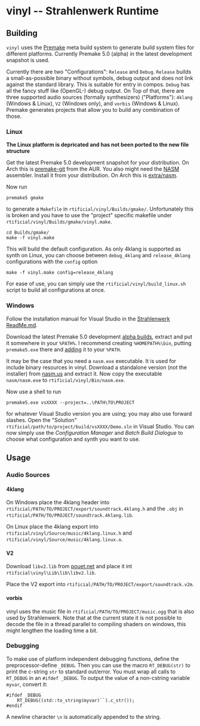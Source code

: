 # vinyl -- Strahlenwerk Runtime

## Building

`vinyl` uses the [Premake](https://premake.github.io) meta build system to generate build system files for different platforms. Currently Premake 5.0 (alpha) in the latest development snapshot is used.

Currently there are two "Configurations": `Release` and `Debug`. `Release` builds a small-as-possible binary without symbols, debug output and does not link against the standard library. This is suitable for entry in compos. `Debug` has all the fancy stuff like (OpenGL-) debug output. On Top of that, there are three supported audio sources (formally synthesizers) ("Platforms"): `4klang` (Windows & Linux), `V2` (Windows only), and `vorbis` (Windows & Linux). Premake generates projects that allow you to build any combination of those.

### Linux
**The Linux platform is depricated and has not been ported to the new file structure**

Get the latest Premake 5.0 development snapshot for your distribution. On Arch this is [premake-git](https://aur.archlinux.org/packages/premake-git/) from the AUR. You also might need the [NASM](http://nasm.us) assembler. Install it from your distribution. On Arch this is [extra/nasm](https://www.archlinux.org/packages/extra/x86_64/nasm/).

Now run

    premake5 gmake

to generate a `Makefile` in `rtificial/vinyl/Builds/gmake/`. Unfortunately this is broken and you have to use the "project" specific makefile under `rtificial/vinyl/Builds/gmake/vinyl.make`.

    cd Builds/gmake/
    make -f vinyl.make

This will build the default configuration. As only 4klang is supported as synth on Linux, you can choose between `debug_4klang` and `release_4klang` configurations with the `config` option

    make -f vinyl.make config=release_4klang

For ease of use, you can simply use the `rtificial/vinyl/build_linux.sh` script to build all configurations at once.


### Windows
Follow the installation manual for Visual Studio in the [Strahlenwerk ReadMe.md](../strahlenwerk/ReadMe.md).

Download the latest Premake 5.0 development [alpha builds](https://premake.github.io/download.html#v5), extract and put it somewhere in your `%PATH%`. I recommend creating `%HOMEPATH%\bin`, putting `premake5.exe` there and [adding](http://www.computerhope.com/issues/ch000549.htm) it to your `%PATH`.

It may be the case that you need a `nasm.exe` executable. It is used for include binary resources in vinyl. Download a standalone version (not the installer) from [nasm.us](http://nasm.us/) and extract it. Now copy the executable `nasm/nasm.exe` to `rtificial/vinyl/Bin/nasm.exe`.

Now use a shell to run

    premake5.exe vsXXXX --project=..\PATH\TO\PROJECT

for whatever Visual Studio version you are using; you may also use forward slashes. Open the "Solution" `rtificial/path/to/project/build/vsXXXX/Demo.sln` in Visual Studio. You can now simply use the *Configuration Manager* and *Batch Build Dialogue* to choose what configuration and synth you want to use. 


## Usage

### Audio Sources
#### 4klang
On Windows place the 4klang header into `rtificial/PATH/TO/PROJECT/export/soundtrack.4klang.h` and the `.obj` in `rtificial/PATH/TO/PROJECT/soundtrack.4klang.lib`.

On Linux place the 4klang export into `rtificial/vinyl/Source/music/4klang.linux.h` and `rtificial/vinyl/Source/music/4klang.linux.o`.

#### V2
Download `libv2.lib` from [pouet.net](http://www.pouet.net/prod.php?which=15073) and place it int `rtificial\vinyl\Lib\lib\libv2.lib`.

Place the V2 export into `rtificial/PATH/TO/PROJECT/export/soundtrack.v2m`.

#### vorbis
vinyl uses the music file in `rtificial/PATH/TO/PROJECT/music.ogg` that is also used by Strahlenwerk. Note that at the current state it is not possible to decode the file in a thread parallel to compiling shaders on windows, this might lengthen the loading time a bit.


### Debugging

To make use of platform independent debugging functions, define the preprocessor-define `_DEBUG`. Then you can use the macro `RT_DEBUG(str)` to print the c-string `str` to standard out/error. You must wrap all calls to `RT_DEBUG` in an `#ifdef _DEBUG`. To output the value of a non-cstring variable `myvar`, convert it:

	#ifdef _DEBUG
		RT_DEBUG((std::to_string(myvar)``).c_str());
	#endif

A newline character `\n` is automatically appended to the string.
